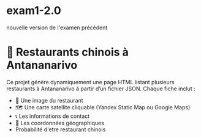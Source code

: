 # exam1-2.0
nouvelle version de l'examen précédent

# 📍 Restaurants chinois à Antananarivo

Ce projet génère dynamiquement une page HTML listant plusieurs restaurants à Antananarivo à partir d’un fichier JSON. Chaque fiche inclut :

- 📸 Une image du restaurant  
- 🗺️ Une carte satellite cliquable (Yandex Static Map ou Google Maps)  
- 📞 Les informations de contact  
- 📌 Les coordonnées géographiques  
- Probabilité d'etre restaurant chinois
